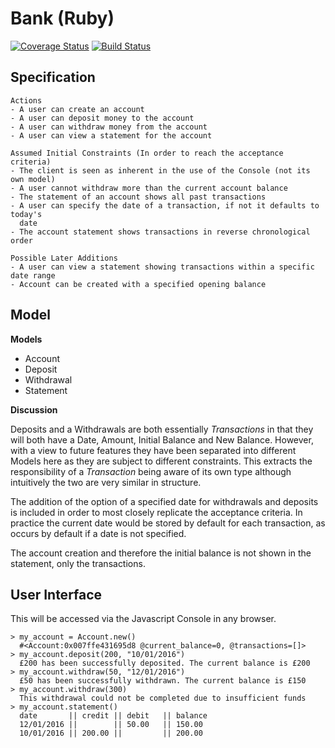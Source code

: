 # Bank (Ruby)

[![Coverage Status](https://coveralls.io/repos/github/laurenrosie/Bank-Tech-Test-Ruby/badge.svg?branch=master)](https://coveralls.io/github/laurenrosie/Bank-Tech-Test-Ruby?branch=master)
[![Build Status](https://travis-ci.org/laurenrosie/Bank-Tech-Test-Ruby.svg?branch=master)](https://travis-ci.org/laurenrosie/Bank-Tech-Test-Ruby)
## Specification

```
Actions
- A user can create an account
- A user can deposit money to the account
- A user can withdraw money from the account
- A user can view a statement for the account

Assumed Initial Constraints (In order to reach the acceptance criteria)
- The client is seen as inherent in the use of the Console (not its own model)
- A user cannot withdraw more than the current account balance
- The statement of an account shows all past transactions
- A user can specify the date of a transaction, if not it defaults to today's
  date
- The account statement shows transactions in reverse chronological order

Possible Later Additions
- A user can view a statement showing transactions within a specific date range
- Account can be created with a specified opening balance

```

## Model

**Models**
- Account
- Deposit
- Withdrawal
- Statement

**Discussion**

Deposits and a Withdrawals are both essentially *Transactions* in that
they will both have a Date, Amount, Initial Balance and New Balance. However,
with a view to future features they have been separated into different Models
here as they are subject to different constraints. This extracts the
responsibility of a *Transaction* being aware of its own type although
intuitively the two are very similar in structure.

The addition of the option of a specified date for withdrawals and deposits is
included in order to most closely replicate the acceptance criteria. In practice
the current date would be stored by default for each transaction, as occurs by
default if a date is not specified.

The account creation and therefore the initial balance is not shown in the
statement, only the transactions.


## User Interface

This will be accessed via the Javascript Console in any browser.  

```
> my_account = Account.new()
  #<Account:0x007ffe431695d8 @current_balance=0, @transactions=[]>
> my_account.deposit(200, "10/01/2016")
  £200 has been successfully deposited. The current balance is £200
> my_account.withdraw(50, "12/01/2016")
  £50 has been successfully withdrawn. The current balance is £150
> my_account.withdraw(300)
  This withdrawal could not be completed due to insufficient funds
> my_account.statement()
  date       || credit || debit   || balance
  12/01/2016 ||        || 50.00   || 150.00
  10/01/2016 || 200.00 ||         || 200.00
```
